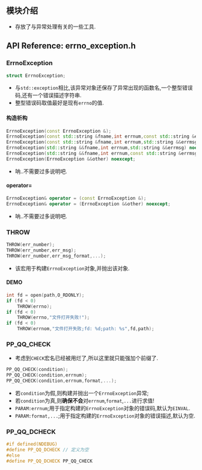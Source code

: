 
## 模块介绍

*   存放了与异常处理有关的一些工具.

## API Reference: errno_exception.h

### ErrnoException

```c++
struct ErrnoException;
```

*   与`std::exception`相比,该异常对象还保存了异常出现的函数名,一个整型错误码,还有一个错误描述字符串.
*   整型错误码取值最好是现有`errno`的值.

#### 构造析构

```c++
ErrnoException(const ErrnoException &);
ErrnoException(const std::string &fname,int errnum,const std::string &errmsg);
ErrnoException(const std::string &fname,int errnum,std::string &&errmsg);
ErrnoException(std::string &&fname,int errnum,std::string &&errmsg) noexcept;
ErrnoException(std::string &&fname,int errnum,const std::string &errmsg);
ErrnoException(ErrnoException &&other) noexcept;
```

*   呐..不需要过多说明吧.

#### operator=

```c++
ErrnoException& operator = (const ErrnoException &);
ErrnoException& operator = (ErrnoException &&other) noexcept;
```
*   呐..不需要过多说明吧.


### THROW

```c++
THROW(err_number);
THROW(err_number,err_msg);
THROW(err_number,err_msg_format,...);
```

*   该宏用于构建`ErrnoException`对象,并抛出该对象.

#### DEMO

```c++
int fd = open(path,O_RDONLY);
if (fd < 0)
    THROW(errno);
if (fd < 0)
    THROW(errno,"文件打开失败!");
if (fd < 0)
    THROW(errnom,"文件打开失败;fd: %d;path: %s",fd,path);
```

### PP_QQ_CHECK

*   考虑到`CHECK`宏名已经被用烂了,所以这里就只能强加个前缀了.

```c++
PP_QQ_CHECK(condition);
PP_QQ_CHECK(condition,errnum);
PP_QQ_CHECK(condition,errnum,format,...);
```

*   若`condition`为假,则构建并抛出一个`ErrnoException`异常;
*   若`condition`为真,则**确保不会**对`errnum`,`format`,`...`进行求值!
*   `PARAM:errnum`;用于指定构建的`ErrnoException`对象的错误码,默认为`EINVAL`.
*   `PARAM:format,...`;用于指定构建的`ErrnoException`对象的错误描述,默认为空.

### PP_QQ_DCHECK

```c++
#if defined(NDEBUG)
#define PP_QQ_DCHECK // 定义为空
#else
#define PP_QQ_DCHECK PP_QQ_CHECK
```


